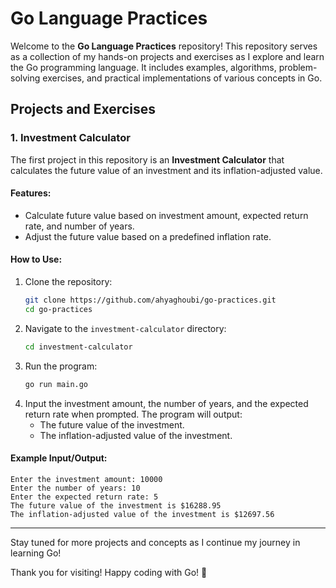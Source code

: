 # Go Language Practices

Welcome to the **Go Language Practices** repository! This repository serves as a collection of my hands-on projects and exercises as I explore and learn the Go programming language. It includes examples, algorithms, problem-solving exercises, and practical implementations of various concepts in Go.

## Projects and Exercises

### 1. Investment Calculator
The first project in this repository is an **Investment Calculator** that calculates the future value of an investment and its inflation-adjusted value. 

#### Features:
- Calculate future value based on investment amount, expected return rate, and number of years.
- Adjust the future value based on a predefined inflation rate.

#### How to Use:
1. Clone the repository:
   ```bash
   git clone https://github.com/ahyaghoubi/go-practices.git
   cd go-practices
   ```
2. Navigate to the `investment-calculator` directory:
   ```bash
   cd investment-calculator
   ```
3. Run the program:
   ```bash
   go run main.go
   ```
4. Input the investment amount, the number of years, and the expected return rate when prompted. The program will output:
   - The future value of the investment.
   - The inflation-adjusted value of the investment.

#### Example Input/Output:
```
Enter the investment amount: 10000
Enter the number of years: 10
Enter the expected return rate: 5
The future value of the investment is $16288.95
The inflation-adjusted value of the investment is $12697.56
```

---

Stay tuned for more projects and concepts as I continue my journey in learning Go!

Thank you for visiting! Happy coding with Go! 🎉